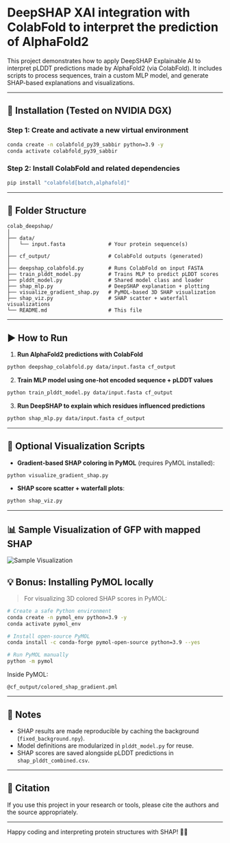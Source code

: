 # DeepSHAP XAI integration with ColabFold to interpret the prediction of AlphaFold2

This project demonstrates how to apply DeepSHAP Explainable AI to interpret pLDDT predictions made by AlphaFold2 (via ColabFold). It includes scripts to process sequences, train a custom MLP model, and generate SHAP-based explanations and visualizations.

---

## 🔧 Installation (Tested on NVIDIA DGX)

### Step 1: Create and activate a new virtual environment

```bash
conda create -n colabfold_py39_sabbir python=3.9 -y
conda activate colabfold_py39_sabbir
```

### Step 2: Install ColabFold and related dependencies

```bash
pip install "colabfold[batch,alphafold]"
```

---

## 📁 Folder Structure

```
colab_deepshap/
│
├── data/
│   └── input.fasta              # Your protein sequence(s)
│
├── cf_output/                   # ColabFold outputs (generated)
│
├── deepshap_colabfold.py        # Runs ColabFold on input FASTA
├── train_plddt_model.py         # Trains MLP to predict pLDDT scores
├── plddt_model.py               # Shared model class and loader
├── shap_mlp.py                  # DeepSHAP explanation + plotting
├── visualize_gradient_shap.py   # PyMOL-based 3D SHAP visualization
├── shap_viz.py                  # SHAP scatter + waterfall visualizations
└── README.md                    # This file
```

---

## ▶️ How to Run

1. **Run AlphaFold2 predictions with ColabFold**

```bash
python deepshap_colabfold.py data/input.fasta cf_output
```

2. **Train MLP model using one-hot encoded sequence + pLDDT values**

```bash
python train_plddt_model.py data/input.fasta cf_output
```

3. **Run DeepSHAP to explain which residues influenced predictions**

```bash
python shap_mlp.py data/input.fasta cf_output
```

---

## 🧪 Optional Visualization Scripts

- **Gradient-based SHAP coloring in PyMOL** (requires PyMOL installed):

```bash
python visualize_gradient_shap.py
```

- **SHAP score scatter + waterfall plots**:

```bash
python shap_viz.py
```

---

## 📊 Sample Visualization of GFP with mapped SHAP

![Sample Visualization](DeepSHAP-ColabFold/assets/gfp_shap_mapped.png)


## 💡 Bonus: Installing PyMOL locally

> For visualizing 3D colored SHAP scores in PyMOL:

```bash
# Create a safe Python environment
conda create -n pymol_env python=3.9 -y
conda activate pymol_env

# Install open-source PyMOL
conda install -c conda-forge pymol-open-source python=3.9 --yes

# Run PyMOL manually
python -m pymol
```

Inside PyMOL:

```text
@cf_output/colored_shap_gradient.pml
```

---

## 🧠 Notes

- SHAP results are made reproducible by caching the background (`fixed_background.npy`).
- Model definitions are modularized in `plddt_model.py` for reuse.
- SHAP scores are saved alongside pLDDT predictions in `shap_plddt_combined.csv`.

---

## 📌 Citation

If you use this project in your research or tools, please cite the authors and the source appropriately.

---

Happy coding and interpreting protein structures with SHAP! 🎉🧬
